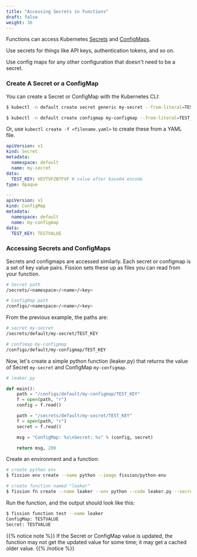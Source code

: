 ```yaml
---
title: "Accessing Secrets in Functions"
draft: false
weight: 36
---
```


Functions can access Kubernetes
[Secrets](https://kubernetes.io/docs/concepts/configuration/secret/)
and
[ConfigMaps](https://kubernetes.io/docs/concepts/storage/volumes/#configmap).

Use secrets for things like API keys, authentication tokens, and so
on.

Use config maps for any other configuration that doesn't need to be a
secret.

### Create A Secret or a ConfigMap

You can create a Secret or ConfigMap with the Kubernetes CLI:

```bash
$ kubectl -n default create secret generic my-secret --from-literal=TEST_KEY="TESTVALUE"

$ kubectl -n default create configmap my-configmap --from-literal=TEST_KEY="TESTVALUE"
```

Or, use `kubectl create -f <filename.yaml>` to create these from a YAML file.

```yaml
apiVersion: v1
kind: Secret
metadata:
  namespace: default
  name: my-secret
data:
  TEST_KEY: VEVTVFZBTFVF # value after base64 encode
type: Opaque

---
apiVersion: v1
kind: ConfigMap
metadata:
  namespace: default
  name: my-configmap
data:
  TEST_KEY: TESTVALUE
```

### Accessing Secrets and ConfigMaps

Secrets and configmaps are accessed similarly.  Each secret or
configmap is a set of key value pairs. Fission sets these up as files
you can read from your function.

```bash
# Secret path
/secrets/<namespace>/<name>/<key>

# ConfigMap path
/configs/<namespace>/<name>/<key>
```

From the previous example, the paths are:

```bash
# secret my-secret
/secrets/default/my-secret/TEST_KEY

# confimap my-configmap
/configs/default/my-configmap/TEST_KEY
```

Now, let's create a simple python function (leaker.py) that returns
the value of Secret `my-secret` and ConfigMap `my-configmap`.

```python
# leaker.py

def main():
    path = "/configs/default/my-configmap/TEST_KEY"
    f = open(path, "r")
    config = f.read()

    path = "/secrets/default/my-secret/TEST_KEY"
    f = open(path, "r")
    secret = f.read()

    msg = "ConfigMap: %s\nSecret: %s" % (config, secret)

    return msg, 200
```


Create an environment and a function:

```bash
# create python env
$ fission env create --name python --image fission/python-env

# create function named "leaker"
$ fission fn create --name leaker --env python --code leaker.py --secret my-secret --configmap my-configmap
```


Run the function, and the output should look like this:

```bash
$ fission function test --name leaker
ConfigMap: TESTVALUE
Secret: TESTVALUE
```


{{% notice note %}}
If the Secret or ConfigMap value is updated, the function may
not get the updated value for some time; it may get a cached older
value.
{{% /notice %}}

